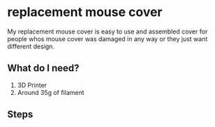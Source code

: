 # replacement mouse cover

My replacement mouse cover is easy to use and assembled cover for people whos mouse cover was damaged in any way or they just want different design.

## What do I need?

<ol>
    <li>3D Printer</li>
    <li>Around 35g of filament</li>
</ol>

## Steps
